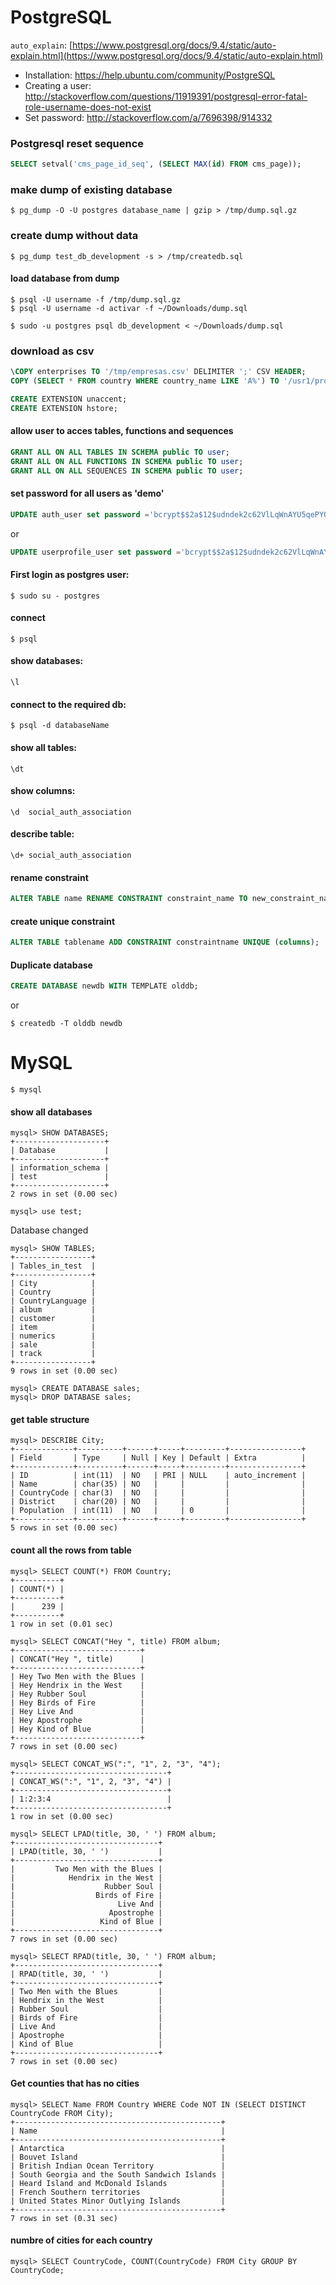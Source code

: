 # PostgreSQL

`auto_explain`: [https://www.postgresql.org/docs/9.4/static/auto-explain.html](https://www.postgresql.org/docs/9.4/static/auto-explain.html)

* Installation: https://help.ubuntu.com/community/PostgreSQL
* Creating a user: http://stackoverflow.com/questions/11919391/postgresql-error-fatal-role-username-does-not-exist
* Set password: http://stackoverflow.com/a/7696398/914332
 
### Postgresql reset sequence

```sql
SELECT setval('cms_page_id_seq', (SELECT MAX(id) FROM cms_page));
```

### make dump of existing database

    $ pg_dump -O -U postgres database_name | gzip > /tmp/dump.sql.gz

### create dump without data

    $ pg_dump test_db_development -s > /tmp/createdb.sql

#### load database from dump

    $ psql -U username -f /tmp/dump.sql.gz
    $ psql -U username -d activar -f ~/Downloads/dump.sql

    $ sudo -u postgres psql db_development < ~/Downloads/dump.sql
    
### download as csv

```sql
\COPY enterprises TO '/tmp/empresas.csv' DELIMITER ';' CSV HEADER;
COPY (SELECT * FROM country WHERE country_name LIKE 'A%') TO '/usr1/proj/bray/sql/a_list_countries.copy';
```

```sql
CREATE EXTENSION unaccent;
CREATE EXTENSION hstore;
```

#### allow user to acces tables, functions and sequences
```sql
GRANT ALL ON ALL TABLES IN SCHEMA public TO user;
GRANT ALL ON ALL FUNCTIONS IN SCHEMA public TO user;
GRANT ALL ON ALL SEQUENCES IN SCHEMA public TO user;
```

#### set password for all users as 'demo'
```sql
UPDATE auth_user set password ='bcrypt$$2a$12$udndek2c62VlLqWnAYU5qePYQ7SS9rmfnxIuGNhGR4EMfFadQsMuG';
```
or 
```sql
UPDATE userprofile_user set password ='bcrypt$$2a$12$udndek2c62VlLqWnAYU5qePYQ7SS9rmfnxIuGNhGR4EMfFadQsMuG';
```

#### First login as postgres user:

    $ sudo su - postgres

#### connect

    $ psql

#### show databases:

    \l

#### connect to the required db: 

    $ psql -d databaseName

#### show all tables:

    \dt

#### show columns:

    \d  social_auth_association

#### describe table:

    \d+ social_auth_association

#### rename constraint 
```sql
ALTER TABLE name RENAME CONSTRAINT constraint_name TO new_constraint_name;
```
#### create unique constraint
```sql
ALTER TABLE tablename ADD CONSTRAINT constraintname UNIQUE (columns);
```
#### Duplicate database 
```sql
CREATE DATABASE newdb WITH TEMPLATE olddb;
```
or

    $ createdb -T olddb newdb


# MySQL

    $ mysql

#### show all databases 

    mysql> SHOW DATABASES;
    +--------------------+
    | Database           |
    +--------------------+
    | information_schema |
    | test               |
    +--------------------+
    2 rows in set (0.00 sec)

    mysql> use test;

Database changed

    mysql> SHOW TABLES;
    +-----------------+
    | Tables_in_test  |
    +-----------------+
    | City            |
    | Country         |
    | CountryLanguage |
    | album           |
    | customer        |
    | item            |
    | numerics        |
    | sale            |
    | track           |
    +-----------------+
    9 rows in set (0.00 sec)

    mysql> CREATE DATABASE sales;
    mysql> DROP DATABASE sales;

#### get table structure

    mysql> DESCRIBE City;
    +-------------+----------+------+-----+---------+----------------+
    | Field       | Type     | Null | Key | Default | Extra          |
    +-------------+----------+------+-----+---------+----------------+
    | ID          | int(11)  | NO   | PRI | NULL    | auto_increment |
    | Name        | char(35) | NO   |     |         |                |
    | CountryCode | char(3)  | NO   |     |         |                |
    | District    | char(20) | NO   |     |         |                |
    | Population  | int(11)  | NO   |     | 0       |                |
    +-------------+----------+------+-----+---------+----------------+
    5 rows in set (0.00 sec)

#### count all the rows from table

    mysql> SELECT COUNT(*) FROM Country;
    +----------+
    | COUNT(*) |
    +----------+
    |      239 |
    +----------+
    1 row in set (0.01 sec)

    mysql> SELECT CONCAT("Hey ", title) FROM album;
    +----------------------------+
    | CONCAT("Hey ", title)      |
    +----------------------------+
    | Hey Two Men with the Blues |
    | Hey Hendrix in the West    |
    | Hey Rubber Soul            |
    | Hey Birds of Fire          |
    | Hey Live And               |
    | Hey Apostrophe             |
    | Hey Kind of Blue           |
    +----------------------------+
    7 rows in set (0.00 sec)

    mysql> SELECT CONCAT_WS(":", "1", 2, "3", "4");
    +----------------------------------+
    | CONCAT_WS(":", "1", 2, "3", "4") |
    +----------------------------------+
    | 1:2:3:4                          |
    +----------------------------------+
    1 row in set (0.00 sec)

    mysql> SELECT LPAD(title, 30, ' ') FROM album;
    +--------------------------------+
    | LPAD(title, 30, ' ')           |
    +--------------------------------+
    |         Two Men with the Blues |
    |            Hendrix in the West |
    |                    Rubber Soul |
    |                  Birds of Fire |
    |                       Live And |
    |                     Apostrophe |
    |                   Kind of Blue |
    +--------------------------------+
    7 rows in set (0.00 sec)

    mysql> SELECT RPAD(title, 30, ' ') FROM album;
    +--------------------------------+
    | RPAD(title, 30, ' ')           |
    +--------------------------------+
    | Two Men with the Blues         |
    | Hendrix in the West            |
    | Rubber Soul                    |
    | Birds of Fire                  |
    | Live And                       |
    | Apostrophe                     |
    | Kind of Blue                   |
    +--------------------------------+
    7 rows in set (0.00 sec)

#### Get counties that has no cities

    mysql> SELECT Name FROM Country WHERE Code NOT IN (SELECT DISTINCT CountryCode FROM City);
    +----------------------------------------------+
    | Name                                         |
    +----------------------------------------------+
    | Antarctica                                   |
    | Bouvet Island                                |
    | British Indian Ocean Territory               |
    | South Georgia and the South Sandwich Islands |
    | Heard Island and McDonald Islands            |
    | French Southern territories                  |
    | United States Minor Outlying Islands         |
    +----------------------------------------------+
    7 rows in set (0.31 sec)

#### numbre of cities for each country

    mysql> SELECT CountryCode, COUNT(CountryCode) FROM City GROUP BY CountryCode;
